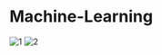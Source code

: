 # Machine-Learning

![1](https://user-images.githubusercontent.com/103125015/162619368-9b2de131-5f2c-4c92-94ea-414d1f1d2d7e.jpg)
![2](https://user-images.githubusercontent.com/103125015/162619379-bf714760-9911-4de6-b0bf-3d0cb49486c1.jpg)
